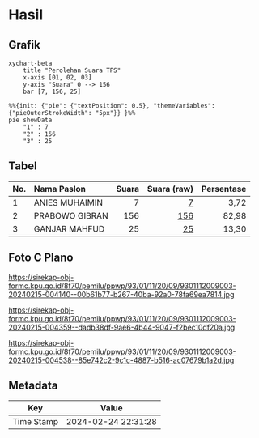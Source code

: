 # Hasil

## Grafik

```mermaid
xychart-beta
    title "Perolehan Suara TPS"
    x-axis [01, 02, 03]
    y-axis "Suara" 0 --> 156
    bar [7, 156, 25]
```

```mermaid
%%{init: {"pie": {"textPosition": 0.5}, "themeVariables": {"pieOuterStrokeWidth": "5px"}} }%%
pie showData
    "1" : 7
    "2" : 156
    "3" : 25
```

## Tabel

| No. | Nama Paslon    | Suara | Suara (raw) | Persentase |
|:--- |:-------------- | -----:| -----------:| ----------:|
| 1   | ANIES MUHAIMIN | 7     | [7][p-1]    | 3,72       |
| 2   | PRABOWO GIBRAN | 156   | [156][p-2]  | 82,98      |
| 3   | GANJAR MAHFUD  | 25    | [25][p-3]   | 13,30      |


[p-1]: https://github.com/gigit-pemilu/pemilu-2024-93-papua-selatan/blob/main/pilpres/hitung-suara/sub/93-papua-selatan/sub/01-merauke/sub/11-kurik/sub/2009-salor-indah/sub/003-tps/sub/paslon-1.txt
[p-2]: https://github.com/gigit-pemilu/pemilu-2024-93-papua-selatan/blob/main/pilpres/hitung-suara/sub/93-papua-selatan/sub/01-merauke/sub/11-kurik/sub/2009-salor-indah/sub/003-tps/sub/paslon-2.txt
[p-3]: https://github.com/gigit-pemilu/pemilu-2024-93-papua-selatan/blob/main/pilpres/hitung-suara/sub/93-papua-selatan/sub/01-merauke/sub/11-kurik/sub/2009-salor-indah/sub/003-tps/sub/paslon-3.txt

## Foto C Plano

https://sirekap-obj-formc.kpu.go.id/8f70/pemilu/ppwp/93/01/11/20/09/9301112009003-20240215-004140--00b61b77-b267-40ba-92a0-78fa69ea7814.jpg

https://sirekap-obj-formc.kpu.go.id/8f70/pemilu/ppwp/93/01/11/20/09/9301112009003-20240215-004359--dadb38df-9ae6-4b44-9047-f2bec10df20a.jpg

https://sirekap-obj-formc.kpu.go.id/8f70/pemilu/ppwp/93/01/11/20/09/9301112009003-20240215-004538--85e742c2-9c1c-4887-b516-ac07679b1a2d.jpg


## Metadata

| Key        | Value               |
| ---------- | ------------------- |
| Time Stamp | 2024-02-24 22:31:28 |



